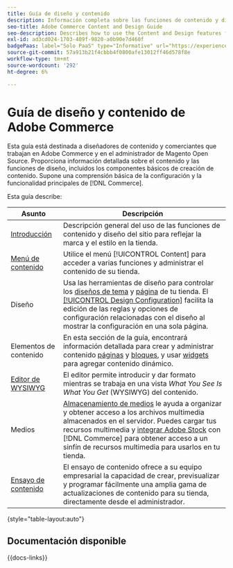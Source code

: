 ```yaml
---
title: Guía de diseño y contenido
description: Información completa sobre las funciones de contenido y diseño para los administradores de Adobe Commerce y Magento Open Source y los especialistas en marketing de comercio electrónico.
seo-title: Adobe Commerce Content and Design Guide
seo-description: Describes how to use the Content and Design features for Adobe Commerce and Magento Open Source.
exl-id: ad3cd024-1703-409f-9820-a0b90e7d460f
badgePaas: label="Solo PaaS" type="Informative" url="https://experienceleague.adobe.com/en/docs/commerce/user-guides/product-solutions" tooltip="Se aplica solo a proyectos de Adobe Commerce en la nube (infraestructura PaaS administrada por Adobe) y a proyectos locales."
source-git-commit: 57a913b21f4cbbb4f0800afe13012ff46d578f8e
workflow-type: tm+mt
source-wordcount: '292'
ht-degree: 6%

---
```


# Guía de diseño y contenido de Adobe Commerce

Esta guía está destinada a diseñadores de contenido y comerciantes que trabajan en Adobe Commerce y en el administrador de Magento Open Source. Proporciona información detallada sobre el contenido y las funciones de diseño, incluidos los componentes básicos de creación de contenido. Supone una comprensión básica de la configuración y la funcionalidad principales de [!DNL Commerce].

Esta guía describe:

| Asunto | Descripción |
| ------- | ----------- |
| [Introducción](introduction.md) | Descripción general del uso de las funciones de contenido y diseño del sitio para reflejar la marca y el estilo en la tienda. |
| [Menú de contenido](content-menu.md) | Utilice el menú [!UICONTROL Content] para acceder a varias funciones y administrar el contenido de su tienda. |
| Diseño | Usa las herramientas de diseño para controlar los [diseños de tema](themes.md) y [página](page-layout.md) de tu tienda. El [[!UICONTROL Design Configuration]](configuration.md) facilita la edición de las reglas y opciones de configuración relacionadas con el diseño al mostrar la configuración en una sola página. |
| Elementos de contenido | En esta sección de la guía, encontrará información detallada para crear y administrar contenido [páginas](pages.md) y [bloques](blocks.md), y usar [widgets](widgets.md) para agregar contenido dinámico. |
| [Editor de WYSIWYG](editor.md) | El editor permite introducir y dar formato mientras se trabaja en una vista _What You See Is What You Get_ (WYSIWYG) del contenido. |
| Medios | [Almacenamiento de medios](media-storage.md) le ayuda a organizar y obtener acceso a los archivos multimedia almacenados en el servidor. Puedes cargar tus recursos multimedia y [integrar Adobe Stock](adobe-stock.md) con [!DNL Commerce] para obtener acceso a un sinfín de recursos multimedia para usarlos en tu tienda. |
| [Ensayo de contenido](content-staging.md) | El ensayo de contenido ofrece a su equipo empresarial la capacidad de crear, previsualizar y programar fácilmente una amplia gama de actualizaciones de contenido para su tienda, directamente desde el administrador. |

{style="table-layout:auto"}

## Documentación disponible

{{docs-links}}
